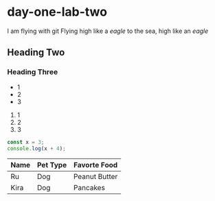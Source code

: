 # day-one-lab-two
I am flying with git
Flying high like a *eagle*
to the sea, high like an *eagle*

## Heading Two

### Heading Three

* 1
* 2
* 3

1. 1
1. 2
1. 3

```js
const x = 3;
console.log(x + 4);
```

Name | Pet Type | Favorte Food
---|---|---
Ru | Dog | Peanut Butter
Kira | Dog | Pancakes